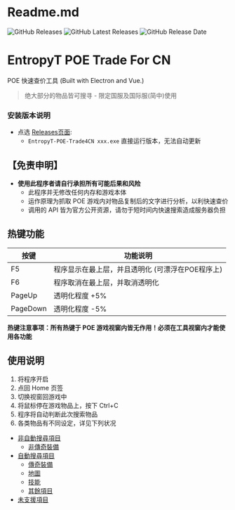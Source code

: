 # Readme.md

![GitHub Releases](https://img.shields.io/github/downloads/EntropyT/EntropyT-POE-Trade4CN/total)
![GitHub Latest Releases](https://img.shields.io/github/downloads/EntropyT/EntropyT-POE-Trade4CN/latest/total)
![GitHub Release Date](https://img.shields.io/github/release-date/EntropyT/EntropyT-POE-Trade4CN)

# EntropyT POE Trade For CN
POE 快速查价工具 (Built with Electron and Vue.)
> 绝大部分的物品皆可搜寻 - 限定国服及国际服(简中)使用 

### 安装版本说明
* 点选 [Releases页面](https://github.com/EntropyT/EntropyT-POE-Trade4CN/releases):
    * `EntropyT-POE-Trade4CN xxx.exe` 直接运行版本，无法自动更新

## 【免责申明】
* **使用此程序者请自行承担所有可能后果和风险**
  * 此程序并无修改任何内存和游戏本体
  * 运作原理为抓取 POE 游戏内对物品复制后的文字进行分析，以利快速查价
  * 调用的 API 皆为官方公开资源，请勿于短时间内快速搜索造成服务器负担
 
## 热键功能
| 按键 | 功能说明 | 
| --- | --- | 
| F5 | 程序显示在最上层，并且透明化 (可漂浮在POE程序上) | 
| F6 | 程序取消在最上层，并取消透明化 | 
| PageUp   | 透明化程度 +5% | 
| PageDown | 透明化程度 -5% | 

**热键注意事项：所有热键于 POE 游戏视窗内皆无作用！必须在工具视窗内才能使用各功能**

## 使用说明
1. 将程序开启
2. 点回 Home 页签
3. 切换视窗回游戏中
4. 将鼠标停在游戏物品上，按下 Ctrl+C 
5. 程序将自动判断此次搜索物品
6. 各类物品有不同设定，详见下列状况

- [非自動搜尋項目](#非自動搜尋項目)
    - [非傳奇裝備](#非傳奇裝備)
- [自動搜尋項目](#自動搜尋項目)
    - [傳奇裝備](#傳奇裝備)
    - [地圖](#地圖)
    - [技能](#技能)
    - [其餘項目](#其餘項目)
- [未支援項目](#未支援項目)
